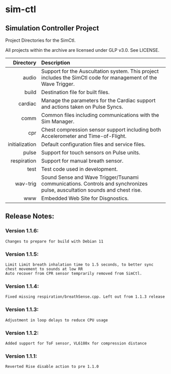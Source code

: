 # sim-ctl
## Simulation Controller Project

Project Directories for the SimCtl.

All projects within the archive are licensed under GLP v3.0. See LICENSE.

| Directory  | Description  | 
| ------------: | :---------------------------------------|
| audio   | Support for the Auscultation system. This project includes the SimCtl code for management of the Wave Trigger. |
| build   | Destination file for built files.
| cardiac | Manage the parameters for the Cardiac support and actions taken on Pulse Syncs. |
| comm    | Common files including communications with the Sim Manager. |
| cpr     | Chest compression sensor support including both Accelerometer and Time-of-Flight. |
| initialization | Default configuration files and service files. |
| pulse   | Support for touch sensors on Pulse units. |
| respiration | Support for manual breath sensor. |
| test    | Test code used in development.  |
| wav-trig | Sound Sense and Wave Trigger/Tsunami communications. Controls and synchronizes pulse, auscultation sounds and chest rise. |
| www     | Embedded Web Site for Disgnostics. |

## Release Notes:

### Version 1.1.6:
	Changes to prepare for build with Debian 11
	
### Version 1.1.5:
	Limit Limit breath inhalation time to 1.5 seconds, to better sync chest movement to sounds at low RR
	Auto recover from CPR sensor temprarily removed from SimCtl.
	
### Version 1.1.4:
	Fixed missing respiration/breathSense.cpp. Left out from 1.1.3 release

### Version 1.1.3:

	Adjustment in loop delays to reduce CPU usage
	
### Version 1.1.2:
	
	Added support for ToF sensor, VL6180x for compression distance

### Version 1.1.1:

	Reverted Rise disable action to pre 1.1.0
